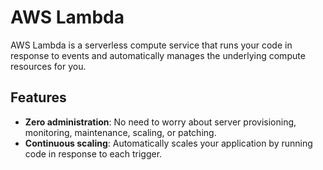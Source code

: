 # AWS Lambda

AWS Lambda is a serverless compute service that runs your code in response to events and automatically manages the underlying compute resources for you.

## Features

- **Zero administration**: No need to worry about server provisioning, monitoring, maintenance, scaling, or patching.
- **Continuous scaling**: Automatically scales your application by running code in response to each trigger.
